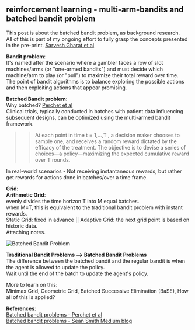## reinforcement learning - multi-arm-bandits and batched bandit problem

This post is about the batched bandit problem, as background research.  
All of this is part of my ongoing effort to fully grasp the concepts presented in the pre-print. [Sarvesh Gharat et al](https://arxiv.org/abs/2408.14195)

**Bandit problem**:  
It's named after the scenario where a gambler faces a row of slot machines/arms (or "one-armed bandits") and must decide which machine/arm to play (or "pull") to maximize their total reward over time.  
The point of bandit algorithms is to balance exploring the possible actions and then exploiting actions that appear promising.  

**Batched Bandit problem**:  
Why batched? [Perchet et al](https://arxiv.org/pdf/1505.00369)  
Clinical trials, typically conducted in batches with patient data influencing subsequent designs, can be optimized using the multi-armed bandit framework.  
>> At each point in time
t = 1,...,T , a decision maker chooses to sample one, and receives a random
reward dictated by the efficacy of the treatment. The objective is to devise a series of choices—a policy—maximizing the expected cumulative reward over T
rounds.

In real-world scenarios - Not receiving instantaneous rewards, but rather get rewards for actions done in batches/over a time frame.  

**Grid**:  
**Arithmetic Grid**:  
evenly divides the time horizon T into M equal batches.  
when M=T, this is equivalent to the traditional bandit problem with instant rewards.  
Static Grid: fixed in advance || Adaptive Grid: the next grid point is based on historic data.  
Attaching notes.  

![Batched Bandit Problem](https://github.com/user-attachments/assets/e6392aec-f07f-4431-a2ae-edd28554cc4b)

**Traditional Bandit Problems --> Batched Bandit Problems**  
The difference between the batched bandit and the regular bandit is when the agent is allowed to update the policy.  
Wait until the end of the batch to update the agent's policy.  

More to learn on this:  
Minimax Grid, Geometric Grid, Batched Successive Elimination (BaSE), How all of this is applied?

**References**:  
[Batched bandit problems - Perchet et al](https://spia.princeton.edu/system/files/research/documents/Chassang_Batched%20Bandit%20Problems.pdf)  
[Batched bandit problems - Sean Smith Medium blog](https://towardsdatascience.com/batched-bandit-problems-ea73dba5da7a)
